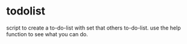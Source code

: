 # todolist
script to create a to-do-list with set that others to-do-list.
use the help function to see what you can do.
